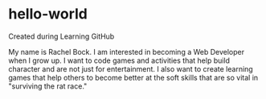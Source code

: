 # hello-world
Created during Learning GitHub

My name is Rachel Bock.  I am interested in becoming a Web Developer when I grow up.  I want to code games and activities that help build character and are not just for entertainment.  I also want to create learning games that help others to become better at the soft skills that are so vital in "surviving the rat race." 
